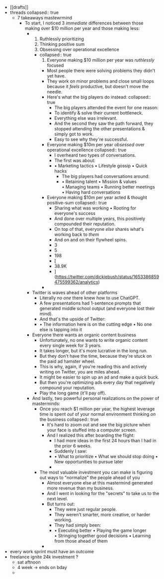 - [[drafts]]
- threads
  collapsed:: true
	- 7 takeaways mastewrmind
		- To start, I noticed 3 *immediate* differences between those making over $10 million per year and those making less:
			- 1. Ruthlessly prioritizing
			  3. Thinking positive sum
			  4. Obsessing over operational excellence
				- collapsed:: true
				  1.  Everyone making $10 million per year was *ruthlessly* focused
					- Most people there were solving problems they didn't yet have.
					- They work on minor problems and close small loops because it *feels* productive, but doesn't move the needle.
					- Here's what the big players do instead:
					  collapsed:: true
						- The big players attended the event for one reason:
						- To identify & solve their current bottleneck.
						- Everything else was irrelevant.
						- And the second they saw the path forward, they stopped attending the other presentations & simply got to work.
						- Easy to see why they're successful.
					- Everyone making $10m per year *obsessed* over operational excellence
					  collapsed:: true
						- I overheard two types of conversations.
						- The first was about:
						- • Marketing tactics
						  • Lifestyle gossip
						  • Quick hacks
							- The big players had conversations around:
							- • Retaining talent
							  • Mission & values
							  • Managing teams
							  • Running better meetings
							  • Having hard conversations
					- Everyone making $10m per year acted & thought positive-sum
					  collapsed:: true
						- Sharing what was working
						  • Rooting for everyone's success
						- And done over multiple years, this positively compounded their reputation.
						- On top of that, everyone *else* shares what's working back to *them*
						- And on and on their flywheel spins.
						- 3
						- 5
						- 198
						- [
						- 38.9K
						- ](https://twitter.com/dickiebush/status/1653386859475599362/analytics)
					-
			- Twitter is waves ahead of other platforms
				- Literally *no one* there knew how to use ChatGPT.
				- A few presentations had 1-sentence prompts that generated middle school output (and everyone lost their mind).
				- And that's the upside of Twitter:
				- • The information here is on the cutting edge
				  • No one else is tapping into it
			- Everyone there wants an organic content business
				- Unfortunately, no one wants to write organic content every single week for 3 years.
				- It takes longer, but it's more lucrative in the long run.
				- But they don't have the time, because they're stuck on the paid ad hamster wheel.
				- This is why, again, if you're reading this and actively writing on Twitter, you are miles ahead.
				- It might be easier to spin up an ad and make a quick buck.
				- But then you're optimizing ads every day that negatively compound your reputation.
				- Play the long game (it'll pay off).
			- And lastly, two powerful personal realizations on the power of masterminds:
				- Once you reach $1 million per year, the highest leverage time is spent *out* of your normal environment thinking *on* the business
				  collapsed:: true
					- It's hard to zoom out and see the big picture when your face is stuffed into a computer screen.
					- And I realized this after boarding the flight:
						- I had more ideas in the first 24 hours than I had in the prior 6 weeks.
						- Suddenly I saw:
						- • What to prioritize
						  • What we should stop doing
						  • New opportunities to pursue later
						-
				- The most valuable investment you can make is figuring out ways to "normalize" the people ahead of you
					- Almost everyone else at this mastermind generated more revenue than my business.
					- And I went in looking for the "secrets" to take us to the next level.
					- But turns out:
						- They were just regular people.
						- They weren't smarter, more creative, or harder working.
						- They had simply been:
						- • Executing better
						  • Playing the game longer
						  • Stringing together good decisions
						  • Learning from those ahead of them
					-
- every work sprint must have an outcome
- freelance ignite 24k investment ?
	- sat aftnoon
	- 4 week -> ends on  bday
	-
